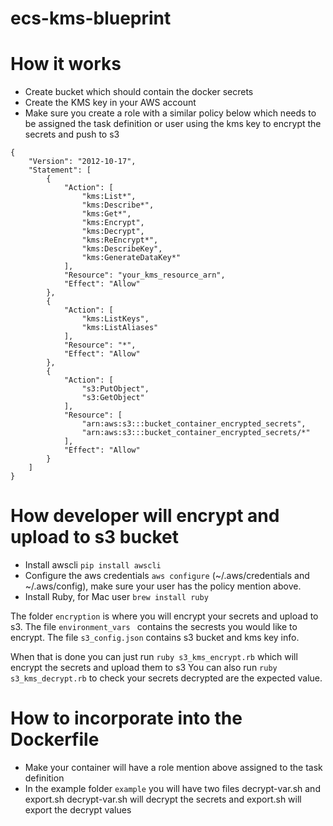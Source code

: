# ecs-kms-blueprint

# How it works 

- Create bucket which should contain the docker secrets 
- Create the KMS key in your AWS account 
- Make sure you create a role with a similar policy below which needs to be assigned the task definition or user using the kms key to encrypt the secrets and push to s3 
```
{
    "Version": "2012-10-17",
    "Statement": [
        {
            "Action": [
                "kms:List*",
                "kms:Describe*",
                "kms:Get*",
                "kms:Encrypt",
                "kms:Decrypt",
                "kms:ReEncrypt*",
                "kms:DescribeKey",
                "kms:GenerateDataKey*"
            ],
            "Resource": "your_kms_resource_arn",
            "Effect": "Allow"
        },
        {
            "Action": [
                "kms:ListKeys",
                "kms:ListAliases"
            ],
            "Resource": "*",
            "Effect": "Allow"
        },
        {
            "Action": [
                "s3:PutObject",
                "s3:GetObject"
            ],
            "Resource": [
                "arn:aws:s3:::bucket_container_encrypted_secrets",
                "arn:aws:s3:::bucket_container_encrypted_secrets/*"
            ],
            "Effect": "Allow"
        }
    ]
}
```

# How developer will encrypt and upload to s3 bucket 

- Install awscli  ``` pip install awscli ``` 
- Configure the aws credentials  ``` aws configure ```  (~/.aws/credentials and ~/.aws/config), make sure your user has the policy mention above. 
- Install Ruby, for Mac user ``` brew install ruby ```

The folder ``` encryption ``` is where you will encrypt your secrets and upload to s3.
The file ```environment_vars ``` contains the secrests you would like to encrypt.
The file ``` s3_config.json ``` contains s3 bucket and kms key info.

When that is done you can just run ``` ruby s3_kms_encrypt.rb ``` which will encrypt the secrets and upload them to s3 
You can also run ``` ruby s3_kms_decrypt.rb ``` to check your secrets decrypted are the expected value. 


# How to incorporate into the Dockerfile 

- Make your container will have a role mention above assigned to the task definition 
- In the example folder ```example``` you will have two files decrypt-var.sh and export.sh 
    decrypt-var.sh will decrypt the secrets and export.sh will export the decrypt values 



